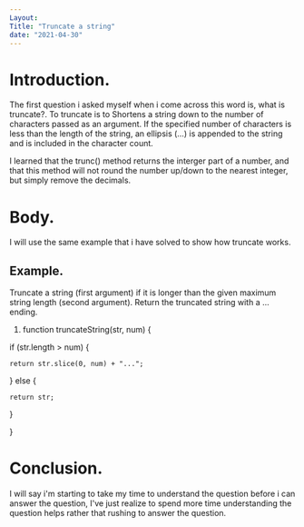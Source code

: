 ```yaml
---
Layout:
Title: "Truncate a string"
date: "2021-04-30"
---
```


# Introduction.

The first question i asked myself when i come across this word is, what is truncate?. To truncate is to Shortens a string down to the number of characters passed as an argument. If the specified number of characters is less than the length of the string, an ellipsis (…) is appended to the string and is included in the character count.

I learned that the trunc() method returns the interger part of a number, and that this method will not round the number up/down to the nearest integer, but simply remove the decimals.

# Body.

I will use the same example that i have solved to show how truncate works.

## Example.

Truncate a string (first argument) if it is longer than the given maximum string length (second argument). Return the truncated string with a ... ending.

1. function truncateString(str, num) {


  if (str.length > num) {

    return str.slice(0, num) + "...";

  } else {

    return str;

  }

}

# Conclusion.

I will say i'm starting to take my time to understand the question before i can answer the question, I've just realize to spend more time understanding the question helps rather that rushing to answer the question.








